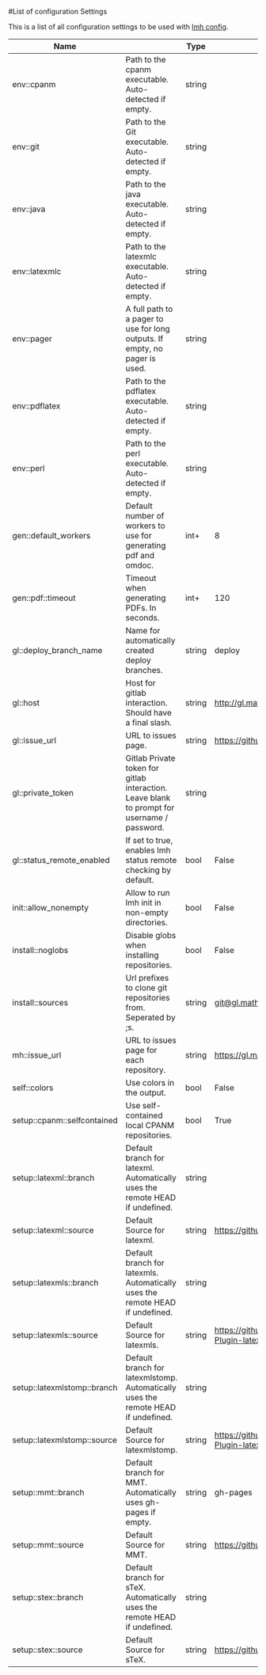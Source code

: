 #List of configuration Settings

This is a list of all configuration settings to be used with [lmh config](../commands/config). 


| Name |  | Type | Default |
| ------------ | ------------- | ------------ | ------------ |
| env::cpanm | Path to the cpanm executable. Auto-detected if empty. | string |  |
| env::git | Path to the Git executable. Auto-detected if empty. | string |  |
| env::java | Path to the java executable. Auto-detected if empty. | string |  |
| env::latexmlc | Path to the latexmlc executable. Auto-detected if empty. | string |  |
| env::pager | A full path to a pager to use for long outputs. If empty, no pager is used. | string |  |
| env::pdflatex | Path to the pdflatex executable. Auto-detected if empty. | string |  |
| env::perl | Path to the perl executable. Auto-detected if empty. | string |  |
| gen::default_workers | Default number of workers to use for generating pdf and omdoc. | int+ | 8 |
| gen::pdf::timeout | Timeout when generating PDFs. In seconds. | int+ | 120 |
| gl::deploy_branch_name | Name for automatically created deploy branches. | string | deploy |
| gl::host | Host for gitlab interaction. Should have a final slash. | string | http://gl.mathhub.info/ |
| gl::issue_url | URL to issues page. | string | https://github.com/KWARC/localmh/issues |
| gl::private_token | Gitlab Private token for gitlab interaction. Leave blank to prompt for username / password. | string |  |
| gl::status_remote_enabled | If set to true, enables lmh status remote checking by default. | bool | False |
| init::allow_nonempty | Allow to run lmh init in non-empty directories. | bool | False |
| install::noglobs | Disable globs when installing repositories. | bool | False |
| install::sources | Url prefixes to clone git repositories from. Seperated by ;s. | string | git@gl.mathhub.info:;http://gl.mathhub.info/ |
| mh::issue_url | URL to issues page for each repository. | string | https://gl.mathhub.info/$name/issues |
| self::colors | Use colors in the output. | bool | False |
| setup::cpanm::selfcontained | Use self-contained local CPANM repositories. | bool | True |
| setup::latexml::branch | Default branch for latexml. Automatically uses the remote HEAD if undefined. | string |  |
| setup::latexml::source | Default Source for latexml. | string | https://github.com/KWARC/LaTeXML.git |
| setup::latexmls::branch | Default branch for latexmls. Automatically uses the remote HEAD if undefined. | string |  |
| setup::latexmls::source | Default Source for latexmls. | string | https://github.com/dginev/LaTeXML-Plugin-latexmls |
| setup::latexmlstomp::branch | Default branch for latexmlstomp. Automatically uses the remote HEAD if undefined. | string |  |
| setup::latexmlstomp::source | Default Source for latexmlstomp. | string | https://github.com/KWARC/LaTeXML-Plugin-latexmlstomp.git |
| setup::mmt::branch | Default branch for MMT. Automatically uses gh-pages if empty. | string | gh-pages |
| setup::mmt::source | Default Source for MMT. | string | https://github.com/KWARC/MMT.git |
| setup::stex::branch | Default branch for sTeX. Automatically uses the remote HEAD if undefined. | string |  |
| setup::stex::source | Default Source for sTeX. | string | https://github.com/KWARC/sTeX.git |
